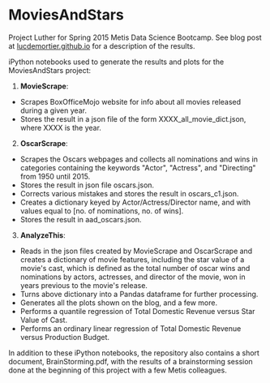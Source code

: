 # MoviesAndStars
Project Luther for Spring 2015 Metis Data Science Bootcamp.
See blog post at [lucdemortier.github.io](http://lucdemortier.github.io/articles/15/MetisLuther) for a description of the results.

iPython notebooks used to generate the results and plots for the MoviesAndStars project:

1. **MovieScrape**: 
  - Scrapes BoxOfficeMojo website for info about all movies released during a given year.
  - Stores the result in a json file of the form XXXX_all_movie_dict.json, where XXXX is the year.
2. **OscarScrape**: 
  - Scrapes the Oscars webpages and collects all nominations and wins in categories containing the keywords "Actor", "Actress", and "Directing" from 1950 until 2015. 
  - Stores the result in json file oscars.json. 
  - Corrects various mistakes and stores the result in oscars_c1.json.
  - Creates a dictionary keyed by Actor/Actress/Director name, and with values equal to [no. of nominations, no. of wins].
  - Stores the result in aad_oscars.json.
3. **AnalyzeThis**:
  - Reads in the json files created by MovieScrape and OscarScrape and creates a dictionary of movie features, including the star value of a movie's cast, which is defined as the total number of oscar wins and nominations by actors, actresses, and director of the movie, won in years previous to the movie's release.
  - Turns above dictionary into a Pandas dataframe for further processing.
  - Generates all the plots shown on the blog, and a few more.
  - Performs a quantile regression of Total Domestic Revenue versus Star Value of Cast.
  - Performs an ordinary linear regression of Total Domestic Revenue versus Production Budget.

In addition to these iPython notebooks, the repository also contains a short document, BrainStorming.pdf, with the results of a brainstorming session done at the beginning of this project with a few Metis colleagues.
